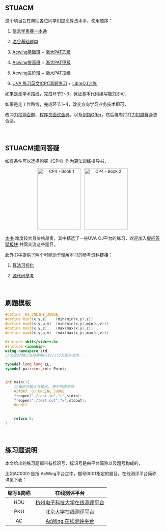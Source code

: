 ## STUACM

这个项目旨在帮助各位同学们提高算法水平，使用顺序：

1. [信息学奥赛一本通](http://ybt.ssoier.cn:8088/) 

2. [洛谷基础题单](https://www.luogu.com.cn/training/list)

3. [Acwing基础班](https://www.acwing.com/activity/) + [浙大PAT乙级](https://www.patest.cn/practice)

4. [Acwing提高班](https://www.acwing.com/activity/) + [浙大PAT甲级](https://www.patest.cn/practice)

5. [Acwing进阶班](https://www.acwing.com/activity/) + [浙大PAT顶级](https://www.patest.cn/practice)

6. [UVA 练习英文ICPC真题练习](https://onlinejudge.org/index.php?option=com_onlinejudge&Itemid=8) + [LibreOJ训练](https://loj.ac/)

如果是走学术路线，完成环节2~3，保证基本代码编写能力即可，

如果是走工作路线，完成环节1~4，改变方向学习业务技术即可，

改冲[力扣两百题](https://leetcode.cn/problem-list/qg88wci/)、[程序员面试金典](https://leetcode.cn/problem-list/xb9lfcwi/)，以及[剑指Offer](https://leetcode.cn/problem-list/xb9nqhhg/)，然后每周打打[力扣周赛](https://leetcode.cn/contest/)会更合适。

　




## STUACM提问答疑

如有条件可以选择购买《CP4》作为算法训练指导书，

<div align = "center">
<p style="text-align: center">
    <img style="font-size: 13.3328px" 
         src="https://onlinejudge.org/images/banners/1q2pjn4n-front-shortedge-384.jpg" 
         alt="CP4 - Book 1" title="CP4 - Book 1" width="141" height="200">
    <span style="font-size: 13.3328px">&nbsp;</span>
    <img style="font-size: 13.3328px" 
         src="https://onlinejudge.org/images/banners/5j9e26-front-shortedge-384.jpg" 
         alt="CP4 - Book 2" title="CP4 - Book 2" width="141" height="200">
</p>
</div>

[本书](https://cpbook.net/) 难度较大且价格昂贵，其中精选了一些UVA OJ平台的练习，欢迎加入[提问答疑板块](https://github.com/volmodaoist/STUACM/issues) 共同交流这些题目，

此外书中提供了两个可能助于理解本书的参考资料链接：

1. [算法可视化](https://visualgo.net/en)

2. [源代码参考](https://github.com/stevenhalim/cpbook-code)

　



## 刷题模板

```c++
#define _OJ_ONLINE_JUDGE_
#define min3(x,y,z)    (min(min(x,y),z))
#define min4(x,y,u,v)  (min(min(x,y),min(u,v)))
#define max3(x,y,z)    (max(max(x,y),z))
#define max4(x,y,u,v)  (max(max(x,y),max(u,v)))

#include <bits/stdc++.h>
#include <iomanip>
using namespace std;
//大部分的OJ支持使用bits/std万能头文件，

typedef long long LL;
typedef pair<int,int> Point;


int main(){
    //重定向输入与输出, 便于快速测试
    #ifdef _OJ_ONLINE_JUDGE_
    freopen("./test.in","r",stdin);
    freopen("./test.out","w",stdout);
    #endif
    
    
    return 0;
}
```

　



## 练习题说明

本文给出的练习题都带有标识号，标识号是由平台简称以及题号构成的，

比如AC0001 是指 AcWing平台之中，题号0001指定的题目，在线测评平台简称详见下表：

| 缩写&简称 |                         在线测评平台                         |
| :-------: | :----------------------------------------------------------: |
|    HDU    | [杭州电子科技大学在线测评平台](https://acm.hdu.edu.cn/listproblem.php?vol=1) |
|    PKU    | [北京大学在线测评平台](http://poj.org/problemlist?volume=1)  |
|    AC     |    [AcWing 在线测评平台](https://www.acwing.com/problem/)    |

